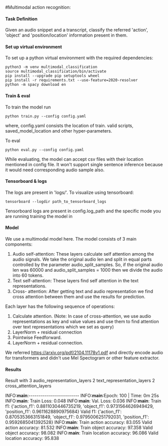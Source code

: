 #Multimodal action recognition:

#### Task Definition
Given an audio snippet and a transcript, classify the referred 'action', 'object' and 'position/location' information present in them.

#### Set up virtual environment
To set up a python virtual environment with the required dependencies:
```
python3 -m venv multimodal_classification
source multimodal_classification/bin/activate
pip install --upgrade pip setuptools wheel
pip install -r requirements.txt --use-feature=2020-resolver
python -m spacy download en
```

#### Train & eval

To train the model run
```
python train.py --config config.yaml
```
where, config.yaml consists the location of train. valid scripts, saved_model_location and other hyper-parameters.

To eval
```
python eval.py --config config.yaml
```
While evaluating, the model can accept csv files with their location mentioned in config file. It won't support single sentence inference because it would need corresponding audio sample also.

#### Tensorboard & logs
The logs are present in 'logs/'. To visualize using tensorboard:

```
tensorboard --logdir path_to_tensorboard_logs
```
Tensorboard logs are present in config.log_path and the specific mode you are running training the model in
#### Model
We use a multimodal model here. The model consists of 3 main components:
1. Audio self-attention: These layers calculate self attention among the audio signals. We take the original audio len and split in equal parts controlled by the parameter audio_split_samples. So, if the original audio len was 60000 and audio_split_samples = 1000 then we divide the audio into 60 tokens.
2. Text self-attention: These layers find self attention in the text representations.
3. Cross- attention: After getting text and audio representation we find cross attention between them and use the results for prediction.

Each layer has the following sequence of operations:
1. Calculate attention. (Note: In case of cross-attention, we use audio representations as key and value values and use them to find attention over text representations which we set as query)
2. LayerNorm + residual connection
3. Pointwise Feedforward.
4. LayerNorm + residual connection.

We referred https://arxiv.org/pdf/2104.11178v1.pdf and
directly encode audio for transformers and didn't use Mel Spectogram or other feature extractor.

#### Results
Result with 
3 audio_representation_layers
2 text_representation_layers
2 cross_attention_layers

INFO:__main__:-------------------------
INFO:__main__:Epoch: 100 | Time: 0m 25s
INFO:__main__:	Train Loss: 0.048
INFO:__main__:	 Val. Loss: 0.036
INFO:__main__:	 Train f1: {'action_f1': 0.8811030446735219, 'object_f1': 0.9731564626949429, 'position_f1': 0.9611628890975684} 
 Valid f1: {'action_f1': 0.8705353663151849, 'object_f1': 0.9795006251792031, 'position_f1': 0.9592685041392528}
INFO:__main__:	 Train action accuracy: 83.055 	 Valid action accuracy: 81.532
INFO:__main__:	 Train object accuracy: 97.358 	 Valid object accuracy: 98.082
INFO:__main__:	 Train location accuracy: 96.086 	 Valid location accuracy: 95.838






